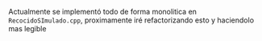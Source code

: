 Actualmente se implementó todo de forma monolitica en `RecocidoSImulado.cpp`, proximamente iré refactorizando esto y haciendolo mas legible
